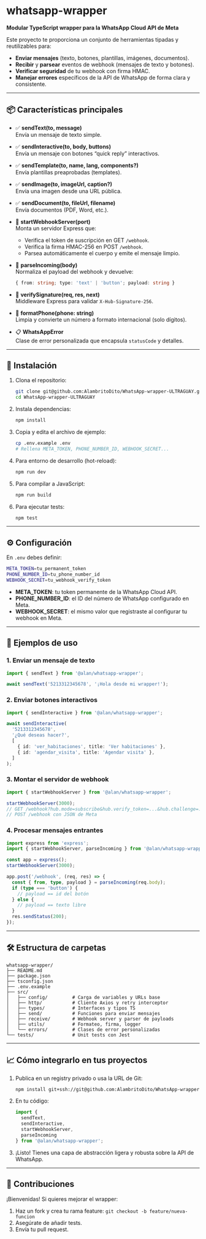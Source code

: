 # whatsapp-wrapper

**Modular TypeScript wrapper para la WhatsApp Cloud API de Meta**

Este proyecto te proporciona un conjunto de herramientas tipadas y reutilizables para:

- **Enviar mensajes** (texto, botones, plantillas, imágenes, documentos).
- **Recibir** y **parsear** eventos de webhook (mensajes de texto y botones).
- **Verificar seguridad** de tu webhook con firma HMAC.
- **Manejar errores** específicos de la API de WhatsApp de forma clara y consistente.

---

## 📦 Características principales

- ✅ **sendText(to, message)**  
  Envía un mensaje de texto simple.

- ✅ **sendInteractive(to, body, buttons)**  
  Envía un mensaje con botones “quick reply” interactivos.

- ✅ **sendTemplate(to, name, lang, components?)**  
  Envía plantillas preaprobadas (templates).

- ✅ **sendImage(to, imageUrl, caption?)**  
  Envía una imagen desde una URL pública.

- ✅ **sendDocument(to, fileUrl, filename)**  
  Envía documentos (PDF, Word, etc.).

- 🔁 **startWebhookServer(port)**  
  Monta un servidor Express que:
  - Verifica el token de suscripción en GET `/webhook`.
  - Verifica la firma HMAC-256 en POST `/webhook`.
  - Parsea automáticamente el cuerpo y emite el mensaje limpio.

- 🧩 **parseIncoming(body)**  
  Normaliza el payload del webhook y devuelve:
  ```ts
  { from: string; type: 'text' | 'button'; payload: string }
  ```

- 🔐 **verifySignature(req, res, next)**  
  Middleware Express para validar `X-Hub-Signature-256`.

- 🔧 **formatPhone(phone: string)**  
  Limpia y convierte un número a formato internacional (solo dígitos).

- 📋 **WhatsAppError**  
  Clase de error personalizada que encapsula `statusCode` y detalles.

---

## 🚀 Instalación

1. Clona el repositorio:
   ```bash
   git clone git@github.com:AlambritoDito/WhatsApp-wrapper-ULTRAGUAY.git
   cd WhatsApp-wrapper-ULTRAGUAY
   ```

2. Instala dependencias:
   ```bash
   npm install
   ```

3. Copia y edita el archivo de ejemplo:
   ```bash
   cp .env.example .env
   # Rellena META_TOKEN, PHONE_NUMBER_ID, WEBHOOK_SECRET...
   ```

4. Para entorno de desarrollo (hot-reload):
   ```bash
   npm run dev
   ```

5. Para compilar a JavaScript:
   ```bash
   npm run build
   ```

6. Para ejecutar tests:
   ```bash
   npm test
   ```

---

## ⚙️ Configuración

En `.env` debes definir:

```bash
META_TOKEN=tu_permanent_token
PHONE_NUMBER_ID=tu_phone_number_id
WEBHOOK_SECRET=tu_webhook_verify_token
```

- **META_TOKEN**: tu token permanente de la WhatsApp Cloud API.  
- **PHONE_NUMBER_ID**: el ID del número de WhatsApp configurado en Meta.  
- **WEBHOOK_SECRET**: el mismo valor que registraste al configurar tu webhook en Meta.

---

## 📖 Ejemplos de uso

### 1. Enviar un mensaje de texto

```ts
import { sendText } from '@alan/whatsapp-wrapper';

await sendText('5213312345678', '¡Hola desde mi wrapper!');
```

### 2. Enviar botones interactivos

```ts
import { sendInteractive } from '@alan/whatsapp-wrapper';

await sendInteractive(
  '5213312345678',
  '¿Qué deseas hacer?',
  [
    { id: 'ver_habitaciones', title: 'Ver habitaciones' },
    { id: 'agendar_visita', title: 'Agendar visita' },
  ]
);
```

### 3. Montar el servidor de webhook

```ts
import { startWebhookServer } from '@alan/whatsapp-wrapper';

startWebhookServer(3000);
// GET /webhook?hub.mode=subscribe&hub.verify_token=...&hub.challenge=...
// POST /webhook con JSON de Meta
```

### 4. Procesar mensajes entrantes

```ts
import express from 'express';
import { startWebhookServer, parseIncoming } from '@alan/whatsapp-wrapper';

const app = express();
startWebhookServer(3000);

app.post('/webhook', (req, res) => {
  const { from, type, payload } = parseIncoming(req.body);
  if (type === 'button') {
    // payload == id del botón
  } else {
    // payload == texto libre
  }
  res.sendStatus(200);
});
```

---

## 🛠️ Estructura de carpetas

```
whatsapp-wrapper/
├── README.md
├── package.json
├── tsconfig.json
├── .env.example
├── src/
│   ├── config/         # Carga de variables y URLs base
│   ├── http/           # Cliente Axios y retry interceptor
│   ├── types/          # Interfaces y tipos TS
│   ├── send/           # Funciones para enviar mensajes
│   ├── receive/        # Webhook server y parser de payloads
│   ├── utils/          # Formateo, firma, logger
│   └── errors/         # Clases de error personalizadas
└── tests/              # Unit tests con Jest
```

---

## 📈 Cómo integrarlo en tus proyectos

1. Publica en un registry privado o usa la URL de Git:
   ```bash
   npm install git+ssh://git@github.com:AlambritoDito/WhatsApp-wrapper-ULTRAGUAY.git
   ```

2. En tu código:
   ```ts
   import {
     sendText,
     sendInteractive,
     startWebhookServer,
     parseIncoming
   } from '@alan/whatsapp-wrapper';
   ```

3. ¡Listo! Tienes una capa de abstracción ligera y robusta sobre la API de WhatsApp.

---

## 🤝 Contribuciones

¡Bienvenidas! Si quieres mejorar el wrapper:

1. Haz un fork y crea tu rama feature: `git checkout -b feature/nueva-funcion`
2. Asegúrate de añadir tests.
3. Envía tu pull request.

